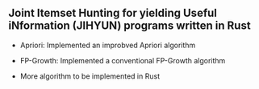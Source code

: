 ## Joint Itemset Hunting for yielding Useful iNformation (JIHYUN) programs written in Rust

* Apriori: Implemented an improbved Apriori algorithm

* FP-Growth: Implemented a conventional FP-Growth algorithm

* More algorithm to be implemented in Rust
